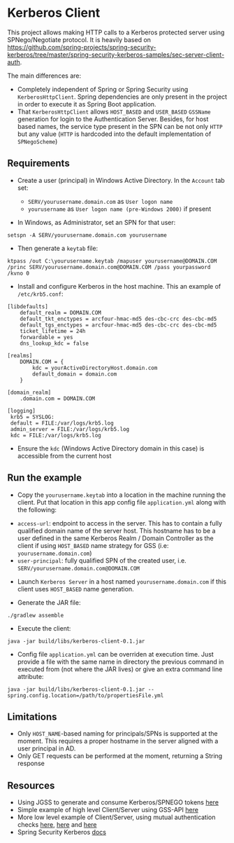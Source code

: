 # Kerberos Client

This project allows making HTTP calls to a Kerberos protected server using SPNego/Negotiate protocol. It is heavily based on https://github.com/spring-projects/spring-security-kerberos/tree/master/spring-security-kerberos-samples/sec-server-client-auth.

The main differences are:

* Completely independent of Spring or Spring Security using `KerberosHttpClient`. Spring dependencies are only present in the project in order to execute it as Spring Boot application.
* That `KerberosHttpClient` allows `HOST_BASED` and `USER_BASED` `GSSName` generation for login to the Authentication Server. Besides, for host based names, the service type present in the SPN can be not only `HTTP` but any value (`HTTP`
is hardcoded into the default implementation of `SPNegoScheme`)

## Requirements

* Create a user (principal) in Windows Active Directory. In the `Account` tab set:

  - `SERV/yourusername.domain.com` as `User logon name`
  - `yourusername` as `User logon name (pre-Windows 2000)` if present

* In Windows, as Administrator, set an SPN for that user:

```
setspn -A SERV/yourusername.domain.com yourusername
```

* Then generate a `keytab` file:

```
ktpass /out C:\yourusername.keytab /mapuser yourusername@DOMAIN.COM /princ SERV/yourusername.domain.com@DOMAIN.COM /pass yourpassword /kvno 0
```

* Install and configure Kerberos in the host machine. This an example of `/etc/krb5.conf`:

```
[libdefaults]
    default_realm = DOMAIN.COM
    default_tkt_enctypes = arcfour-hmac-md5 des-cbc-crc des-cbc-md5
    default_tgs_enctypes = arcfour-hmac-md5 des-cbc-crc des-cbc-md5
    ticket_lifetime = 24h
    forwardable = yes
    dns_lookup_kdc = false

[realms]
    DOMAIN.COM = {
        kdc = yourActiveDirectoryHost.domain.com
        default_domain = domain.com
    }

[domain_realm]
    .domain.com = DOMAIN.COM

[logging]
 krb5 = SYSLOG:
 default = FILE:/var/logs/krb5.log
 admin_server = FILE:/var/logs/krb5.log
 kdc = FILE:/var/logs/krb5.log
```

* Ensure the `kdc` (Windows Active Directory domain in this case) is accessible from the current host


## Run the example


* Copy the `yourusername.keytab` into a location in the machine running the client. Put that location in this app config file `application.yml` along with the following:

- `access-url`: endpoint to access in the server. This has to contain a fully qualified domain name of the server host. This hostname has to be a user defined in the same Kerberos Realm / Domain Controller as the client if using `HOST_BASED` name strategy for GSS (i.e: `yourusername.domain.com`)
- `user-principal`: fully qualified SPN of the created user, i.e. `SERV/yourusername.domain.com@DOMAIN.COM`


* Launch `Kerberos Server` in a host named `yourusername.domain.com` if this client uses `HOST_BASED` name generation.


* Generate the JAR file:

```
./gradlew assemble
```

* Execute the client:

```
java -jar build/libs/kerberos-client-0.1.jar
```

* Config file `application.yml` can be overriden at execution time. Just provide a file with the same name in directory the previous command in executed from (not where the JAR lives) or give an extra command line attribute:

```
java -jar build/libs/kerberos-client-0.1.jar --spring.config.location=/path/to/propertiesFile.yml
```

## Limitations

- Only `HOST_NAME`-based naming for principals/SPNs is supported at the moment. This requires a proper hostname in the server aligned with a user principal in AD.
- Only GET requests can be performed at the moment, returning a String response


## Resources

* Using JGSS to generate and consume Kerberos/SPNEGO tokens [here](https://dmdaa.wordpress.com/2010/10/16/how-to-obtain-and-authenticate-kerberos-and-spnego-tokens-with-jgss)
* Simple example of high level Client/Server using GSS-API [here](http://thejavamonkey.blogspot.co.uk/2008/04/clientserver-hello-world-in-kerberos.html)
* More low level example of Client/Server, using mutual authentication checks [here](https://docs.oracle.com/javase/7/docs/technotes/guides/security/jgss/tutorials/BasicClientServer.html), [here](https://docs.oracle.com/javase/7/docs/technotes/guides/security/jgss/tutorials/SampleServer.java) and [here](https://docs.oracle.com/javase/7/docs/technotes/guides/security/jgss/tutorials/SampleClient.java)
* Spring Security Kerberos [docs](http://docs.spring.io/autorepo/docs/spring-security-kerberos/1.0.0.RC1/reference/htmlsingle/#setupmitkerberos)




